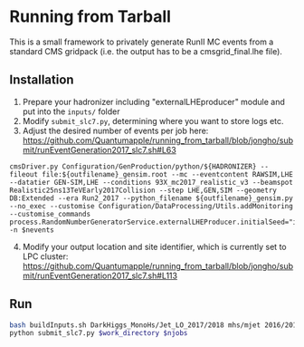 # Running from Tarball

This is a small framework to privately generate RunII MC events from a standard CMS gridpack (i.e. the output has to be a cmsgrid_final.lhe file).

## Installation

1. Prepare your hadronizer including "externalLHEproducer" module and put into the `inputs/` folder
2. Modify `submit_slc7.py`, determining where you want to store logs etc.  
3. Adjust the desired number of events per job here:  
https://github.com/Quantumapple/running_from_tarball/blob/jongho/submit/runEventGeneration2017_slc7.sh#L63  
```
cmsDriver.py Configuration/GenProduction/python/${HADRONIZER} --fileout file:${outfilename}_gensim.root --mc --eventcontent RAWSIM,LHE --datatier GEN-SIM,LHE --conditions 93X_mc2017_realistic_v3 --beamspot Realistic25ns13TeVEarly2017Collision --step LHE,GEN,SIM --geometry DB:Extended --era Run2_2017 --python_filename ${outfilename}_gensim.py --no_exec --customise Configuration/DataProcessing/Utils.addMonitoring --customise_commands process.RandomNumberGeneratorService.externalLHEProducer.initialSeed="int(${seed})" -n $nevents
```
4. Modify your output location and site identifier, which is currently set to LPC cluster:  
https://github.com/Quantumapple/running_from_tarball/blob/jongho/submit/runEventGeneration2017_slc7.sh#L113

## Run

```bash
bash buildInputs.sh DarkHiggs_MonoHs/Jet_LO_2017/2018 mhs/mjet 2016/2017/2018
python submit_slc7.py $work_directory $njobs
```
